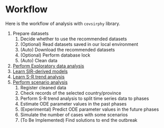 # Workflow

Here is the workflow of analysis with `covsirphy` library.

1. Prepare datasets
    1. Decide whether to use the recommended datasets
    2. (Optional) Read datasets saved in our local environment
    3. (Auto) Download the recommended datasets
    4. (Optional) Perform database lock
    5. (Auto) Clean data
2. [Perform Exploratory data analysis](https://lisphilar.github.io/covid19-sir/usage_dataset.html)
3. [Learn SIR-derived models](https://lisphilar.github.io/covid19-sir/usage_theoretical.html)
4. [Learn S-R trend analysis](https://lisphilar.github.io/covid19-sir/usage_phases.html)
5. [Perform scenario analysis](https://lisphilar.github.io/covid19-sir/usage_quick.html)
    1. Register cleaned data
    2. Check records of the selected country/province
    3. Perform S-R trend analysis to split time series data to phases
    4. Estimate ODE parameter values in the past phases
    5. (Experimental) Predict ODE parameter values in the future phases
    6. Simulate the number of cases with some scenarios
    7. (To Be Implemented) Find solutions to end the outbreak
